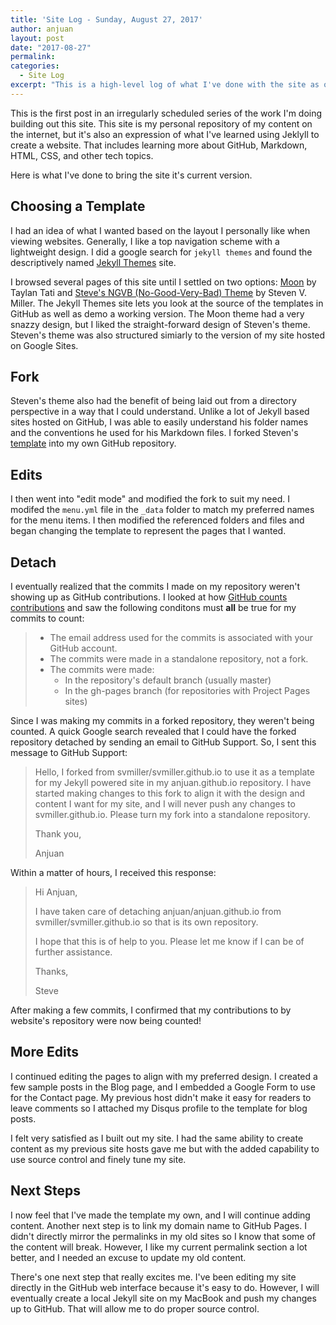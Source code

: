 ```yaml
---
title: 'Site Log - Sunday, August 27, 2017'
author: anjuan
layout: post
date: "2017-08-27"
permalink:
categories:
  - Site Log
excerpt: "This is a high-level log of what I've done with the site as of Sunday, August 27, 2017."
---
```


This is the first post in an irregularly scheduled series of the work I'm doing building out this site. This site is my personal repository of my content on the internet, but it's also an expression of what I've learned using Jeklyll to create a website. That includes learning more about GitHub, Markdown, HTML, CSS, and other tech topics.

Here is what I've done to bring the site it's current version.

## Choosing a Template

I had an idea of what I wanted based on the layout I personally like when viewing websites. Generally, I like a top navigation scheme with a lightweight design. I did a google search for `jekyll themes` and found the descriptively named [Jekyll Themes](http://jekyllthemes.org/) site.

I browsed several pages of this site until I settled on two options: [Moon](http://jekyllthemes.org/themes/moon/) by Taylan Tati and [Steve's NGVB (No-Good-Very-Bad) Theme](http://jekyllthemes.org/themes/svm-ngvb/) by Steven V. Miller. The Jekyll Themes site lets you look at the source of the templates in GitHub as well as demo a working version. The Moon theme had a very snazzy design, but I liked the straight-forward design of Steven's theme. Steven's theme was also structured simiarly to the version of my site hosted on Google Sites. 

## Fork

Steven's theme also had the benefit of being laid out from a directory perspective in a way that I could understand. Unlike a lot of Jekyll based sites hosted on GitHub, I was able to easily understand his folder names and the conventions he used for his Markdown files. I forked Steven's [template](https://github.com/svmiller/steve-ngvb-jekyll-template) into my own GitHub repository.

## Edits

I then went into "edit mode" and modified the fork to suit my need. I modifed the `menu.yml` file in the `_data` folder to match my preferred names for the menu items. I then modified the referenced folders and files and began changing the template to represent the pages that I wanted. 

## Detach

I eventually realized that the commits I made on my repository weren't showing up as GitHub contributions. I looked at how [GitHub counts contributions](https://help.github.com/articles/why-are-my-contributions-not-showing-up-on-my-profile/) and saw the following conditons must **all** be true for my commits to count:

> * The email address used for the commits is associated with your GitHub account.
> * The commits were made in a standalone repository, not a fork.
> * The commits were made:
>   * In the repository's default branch (usually master)
>   * In the gh-pages branch (for repositories with Project Pages sites)

Since I was making my commits in a forked repository, they weren't being counted. A quick Google search revealed that I could have the forked repository detached by sending an email to GitHub Support. So, I sent this message to GitHub Support:

> Hello, I forked from svmiller/svmiller.github.io to use it as a template for my Jekyll powered site in my anjuan.github.io repository. I have started making changes to this fork to align it with the design and content I want for my site, and I will never push any changes to svmiller.github.io. Please turn my fork into a standalone repository.
> 
> Thank you,
> 
> Anjuan  

Within a matter of hours, I received this response:

> Hi Anjuan,
> 
> I have taken care of detaching anjuan/anjuan.github.io from svmiller/svmiller.github.io so that is its own repository.
> 
> I hope that this is of help to you. Please let me know if I can be of further assistance.
> 
> Thanks,
> 
> Steve

After making a few commits, I confirmed that my contributions to by website's repository were now being counted!

## More Edits

I continued editing the pages to align with my preferred design. I created a few sample posts in the Blog page, and I embedded a Google Form to use for the Contact page. My previous host didn't make it easy for readers to leave comments so I attached my Disqus profile to the template for blog posts. 

I felt very satisfied as I built out my site. I had the same ability to create content as my previous site hosts gave me but with the added capability to use source control and finely tune my site.

## Next Steps

I now feel that I've made the template my own, and I will continue adding content. Another next step is to link my domain name to GitHub Pages. I didn't directly mirror the permalinks in my old sites so I know that some of the content will break. However, I like my current permalink section a lot better, and I needed an excuse to update my old content.

There's one next step that really excites me. I've been editing my site directly in the GitHub web interface because it's easy to do. However, I will eventually create a local Jekyll site on my MacBook and push my changes up to GitHub. That will allow me to do proper source control.
